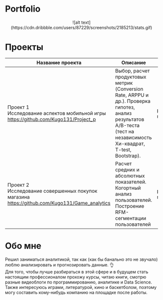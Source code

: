 # Portfolio
<p align="center">
![alt text](https://cdn.dribbble.com/users/87229/screenshots/2185213/stats.gif)</center></th>

# Проекты 
Название проекта | Описание | Инструменты 
--- | --- | --- 
 | Проект 1<br /> Исследование аспектов мобильной игры <br /> https://github.com/Kugo131/Project_p| Выбор, расчет продуктовых метрик (Conversion Rate, ARPPU и др.). Проверка гипотез, анализ результатов А/B-теста (тест на независимость Хи-квадрат, T-test, Bootstrap). | pandas,numpy,seaborn, matplotlib,scipy
 | Проект 2<br /> Исследование совершенных покупок магазина <br /> https://github.com/Kugo131/Game_analytics| Расчет средних и абсолютных показателей. Когортный анализ пользователей. Построение RFM-сегментации пользователей | pandas,numpy,seaborn, matplotlib,scipy

# Обо мне<br />
Решил заниматься аналитикой, так как (как бы банально это не звучало) люблю анализировать и прогнозировать данные. :ok_hand:<br />
Для того, чтобы лучше разбираться в этой сфере и в будущем стать настоящим профессионалом прохожу курсы, читаю книги, смотрю разные видеоблоги по программированию, аналитике и Data Science.
Также интересуюсь играми, литературой, кино и баскетболом, поэтому могу составить кому-нибудь компанию на площадке после работы.
